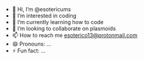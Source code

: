 - 👋 Hi, I’m @esotericums
- 👀 I’m interested in coding
- 🌱 I’m currently learning how to code
- 💞️ I’m looking to collaborate on plasmoids
- 📫 How to reach me esoterico13@protonmail.com
- 😄 Pronouns: ...
- ⚡ Fun fact: ...

<!---
esotericums/esotericums is a ✨ special ✨ repository because its `README.md` (this file) appears on your GitHub profile.
You can click the Preview link to take a look at your changes.
--->
